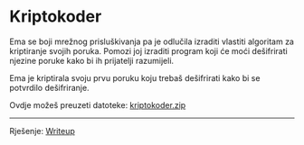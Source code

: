# Kriptokoder

Ema se boji mrežnog prisluškivanja pa je odlučila izraditi vlastiti algoritam za kriptiranje svojih poruka.
Pomozi joj izraditi program koji će moći dešifrirati njezine poruke kako bi ih prijatelji razumijeli.

Ema je kriptirala svoju prvu poruku koju trebaš dešifrirati kako bi se potvrdilo dešifriranje.

Ovdje možeš preuzeti datoteke: [kriptokoder.zip](https://github.com/fnovak22/ctf-zavrsni/raw/refs/heads/main/Zadaci/Kriptografija/RSA/Datoteke/kriptokoder.zip)

---

Rješenje: [Writeup](https://github.com/fnovak22/ctf-zavrsni/tree/main/Zadaci/Kriptografija/Kriptokoder/Writeup)

